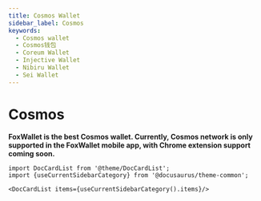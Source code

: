 ```yaml
---
title: Cosmos Wallet
sidebar_label: Cosmos
keywords:
  - Cosmos wallet
  - Cosmos钱包
  - Coreum Wallet
  - Injective Wallet
  - Nibiru Wallet
  - Sei Wallet
---
```


# Cosmos

**FoxWallet is the best Cosmos wallet. Currently, Cosmos network is only supported in the FoxWallet mobile app, with Chrome extension support coming soon.**

```mdx-code-block
import DocCardList from '@theme/DocCardList';
import {useCurrentSidebarCategory} from '@docusaurus/theme-common';

<DocCardList items={useCurrentSidebarCategory().items}/>
```